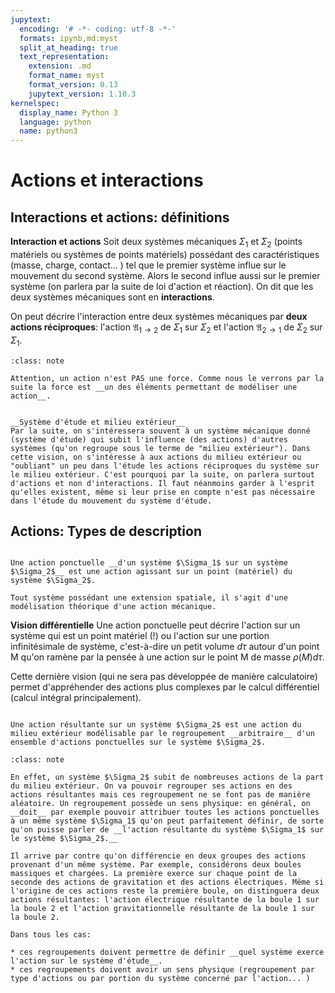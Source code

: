 ```yaml
---
jupytext:
  encoding: '# -*- coding: utf-8 -*-'
  formats: ipynb,md:myst
  split_at_heading: true
  text_representation:
    extension: .md
    format_name: myst
    format_version: 0.13
    jupytext_version: 1.10.3
kernelspec:
  display_name: Python 3
  language: python
  name: python3
---
```

# Actions et interactions

## Interactions et actions: définitions


__Interaction et actions__
Soit deux systèmes mécaniques $\Sigma_1$ et $\Sigma_2$ (points matériels ou systèmes de points matériels) possédant des caractéristiques (masse, charge, contact... ) tel que le premier système influe sur le mouvement du second système. Alors le second influe aussi sur le premier système (on parlera par la suite de loi d'action et réaction). On dit que les deux systèmes mécaniques sont en __interactions__.

 On peut décrire l'interaction entre deux systèmes mécaniques par __deux actions réciproques__: l'action $\mathfrak{A}_{1 \to 2}$ de $\Sigma_1$ sur $\Sigma_2$ et l'action $\mathfrak{A}_{2 \to 1}$ de $\Sigma_2$ sur $\Sigma_1$.


````{admonition} Attention : Action et force
:class: note

Attention, un action n'est PAS une force. Comme nous le verrons par la suite la force est __un des éléments permettant de modéliser une action__.

````

````{dropdown} Remarque

__Système d'étude et milieu extérieur__
Par la suite, on s'intéressera souvent à un système mécanique donné (système d'étude) qui subit l'influence (des actions) d'autres systèmes (qu'on regroupe sous le terme de "milieu extérieur"). Dans cette vision, on s'intéresse à aux actions du milieu extérieur ou "oubliant" un peu dans l'étude les actions réciproques du système sur le milieu extérieur. C'est pourquoi par la suite, on parlera surtout d'actions et non d'interactions. Il faut néanmoins garder à l'esprit qu'elles existent, même si leur prise en compte n'est pas nécessaire dans l'étude du mouvement du système d'étude.

````

## Actions: Types de description

````{important} __Définition : Action ponctuelle__

Une action ponctuelle __d'un système $\Sigma_1$ sur un système $\Sigma_2$__ est une action agissant sur un point (matériel) du système $\Sigma_2$.

Tout système possédant une extension spatiale, il s'agit d'une modélisation théorique d'une action mécanique.

````


__Vision différentielle__
Une action ponctuelle peut décrire l'action sur un système qui est un point matériel (!) ou l'action sur une portion infinitésimale de système, c'est-à-dire un petit volume $d\tau$ autour d'un point M qu'on ramène par la pensée à une action sur le point M de masse $\rho(M) d \tau$.

Cette dernière vision (qui ne sera pas développée de manière calculatoire) permet d'appréhender des actions plus complexes par le calcul différentiel (calcul intégral principalement).


````{important} __Définition : Action résultante (ou globale).__

Une action résultante sur un système $\Sigma_2$ est une action du milieu extérieur modélisable par le regroupement __arbitraire__ d'un ensemble d'actions ponctuelles sur le système $\Sigma_2$.

````

````{admonition} Attention : Arbitraire mais réfléchi... 
:class: note

En effet, un système $\Sigma_2$ subit de nombreuses actions de la part du milieu extérieur. On va pouvoir regrouper ses actions en des actions résultantes mais ces regroupement ne se font pas de manière aléatoire. Un regroupement possède un sens physique: en général, on __doit__ par exemple pouvoir attribuer toutes les actions ponctuelles à un même système $\Sigma_1$ qu'on peut parfaitement définir, de sorte qu'on puisse parler de __l'action résultante du système $\Sigma_1$ sur le système $\Sigma_2$.__

Il arrive par contre qu'on différencie en deux groupes des actions provenant d'un même système. Par exemple, considérons deux boules massiques et chargées. La première exerce sur chaque point de la seconde des actions de gravitation et des actions électriques. Même si l'origine de ces actions reste la première boule, on distinguera deux actions résultantes: l'action électrique résultante de la boule 1 sur la boule 2 et l'action gravitationnelle résultante de la boule 1 sur la boule 2.

Dans tous les cas:

* ces regroupements doivent permettre de définir __quel système exerce l'action sur le système d'étude__.
* ces regroupements doivent avoir un sens physique (regroupement par type d'actions ou par portion du système concerné par l'action... )

````

